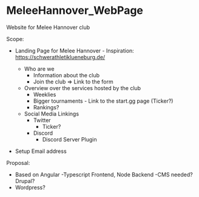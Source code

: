 # MeleeHannover_WebPage
Website for Melee Hannover club

Scope:
  - Landing Page for Melee Hannover - Inspiration: https://schwerathletiklueneburg.de/
    - Who are we
      - Information about the club
      - Join the club => Link to the form   
    - Overview over the services hosted by the club
      - Weeklies
      - Bigger tournaments - Link to the start.gg page (Ticker?)
      - Rankings?
    - Social Media Linkings
      - Twitter 
        - Ticker?  
      - Discord 
        - Discord Server Plugin   

  - Setup Email address 

Proposal:
  - Based on Angular
      -Typescript Frontend, Node Backend
      -CMS needed? Drupal?
  - Wordpress? 
   
